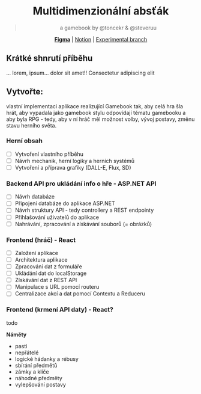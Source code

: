 <div align="center">

# Multidimenzionální absťák
> a gamebook by @toncekr & @steveruu  

**[Figma](https://www.figma.com/design/c06SWKpvasclNtKCNU2pQE/MDAGamebook?node-id=0-1&t=JM0Hsiub1j8QwFeF-1)** | [Notion]() | [Experimental branch](https://github.com/minjiyalabs/mda)

</div>

## Krátké shnrutí příběhu
... lorem, ipsum... dolor sit amet!! Consectetur adipiscing elit

## Vytvořte:
vlastní implementaci aplikace realizující Gamebook tak, aby celá hra šla hrát, aby vypadala jako gamebook stylu odpovídají tématu gamebooku a aby byla RPG - tedy, aby v ní hráč měl možnost volby, vývoj postavy, změnu stavu herního světa.

### Herní obsah 
- [ ] Vytvoření vlastního příběhu
- [ ] Návrh mechanik, herní logiky a herních systémů
- [ ] Vytvoření a příprava grafiky (DALL-E, Flux, SD)

### Backend API pro ukládání info o hře - ASP.NET API
- [ ] Návrh databáze
- [ ] Připojení databáze do aplikace ASP.NET
- [ ] Návrh struktury API - tedy controllery a REST endpointy
- [ ] Přihlašování uživatelů do aplikace
- [ ] Nahrávání, zpracování a získávání souborů (= obrázků)

### Frontend (hráč) - React
- [ ] Založení aplikace
- [ ] Architektura aplikace
- [ ] Zpracování dat z formuláře
- [ ] Ukládání dat do localStorage
- [ ] Získávání dat z REST API
- [ ] Manipulace s URL pomocí routeru
- [ ] Centralizace akcí a dat pomocí Contextu a Reduceru

### Frontend (krmení API daty) - React?
todo

**Náměty**
- pasti
- nepřátelé
- logické hádanky a rébusy
- sbírání předmětů
- zámky a klíče
- náhodné předměty
- vylepšování postavy
